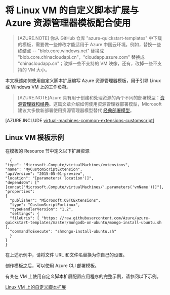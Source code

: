<!-- ARM: tested -->

<properties
   pageTitle="在 Linux VM 上使用模板自定义脚本 | Microsoft Azure"
   description="通过将自定义脚本扩展与资源管理器模板配合使用，自动执行 Linux 的 Azure VM 配置任务"
   services="virtual-machines-linux"
   documentationCenter=""
   authors="kundanap"
   manager="timlt"
   editor=""
   tags="azure-resource-manager"/>

<tags
   ms.service="virtual-machines-linux"
   ms.date="11/01/2015"
   wacn.date="06/06/2016"/>

# 将 Linux VM 的自定义脚本扩展与 Azure 资源管理器模板配合使用

>[AZURE.NOTE] 你从 GitHub 仓库 "azure-quickstart-templates" 中下载的模板，需要做一些修改才能适用于 Azure 中国云环境。例如，替换一些终结点 -- "blob.core.windows.net" 替换成 "blob.core.chinacloudapi.cn"，"cloudapp.azure.com" 替换成 "chinacloudapp.cn"；改掉一些不支持的 VM 映像，还有，改掉一些不支持的 VM 大小。

本文概述如何使用自定义脚本扩展编写 Azure 资源管理器模板，用于引导 Linux 或 Windows VM 上的工作负荷。

> [AZURE.NOTE]Azure 具有用于创建和处理资源的两个不同的部署模型：[资源管理器和经典](/documentation/articles/resource-manager-deployment-model)。这篇文章介绍如何使用资源管理器部署模型，Microsoft 建议大多数新部署使用资源管理器模型替代 [经典部署模型](/documentation/articles/virtual-machines-extensions-customscript)。

[AZURE.INCLUDE [virtual-machines-common-extensions-customscript](../includes/virtual-machines-common-extensions-customscript.md)]

## Linux VM 模板示例

在模板的 Resource 节中定义以下扩展资源

      {
    "type": "Microsoft.Compute/virtualMachines/extensions",
    "name": "MyCustomScriptExtension",
    "apiVersion": "2015-05-01-preview",
    "location": "[parameters('location')]",
    "dependsOn": ["[concat('Microsoft.Compute/virtualMachines/',parameters('vmName'))]"],
    "properties":
    {
      "publisher": "Microsoft.OSTCExtensions",
      "type": "CustomScriptForLinux",
      "typeHandlerVersion": "1.2",
      "settings": {
      "fileUris": [ "https: //raw.githubusercontent.com/Azure/azure-quickstart-templates/master/mongodb-on-ubuntu/mongo-install-ubuntu.sh                        ],
      "commandToExecute": "shmongo-install-ubuntu.sh"
      }
    }
    }

在上述示例中，请将文件 URL 和文件名替换为你自己的设置。

创作模板之后，可以使用 Azure CLI 部署模板。

有关在 VM 上使用自定义脚本扩展配置应用程序的完整示例，请参阅以下示例。

[Linux VM 上的自定义脚本扩展](https://github.com/Azure/azure-quickstart-templates/blob/b1908e74259da56a92800cace97350af1f1fc32b/mongodb-on-ubuntu/azuredeploy.json/)

<!---HONumber=Mooncake_0118_2016-->